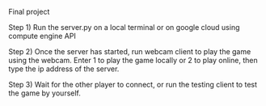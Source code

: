 Final project


Step 1)
Run the server.py on a local terminal or on google cloud using compute engine API

Step 2)
Once the server has started, run webcam client to play the game using the webcam. Enter 1 to play the game locally or 2 to play online, then type the ip address of the server.

Step 3)
Wait for the other player to connect, or run the testing client to test the game by yourself.